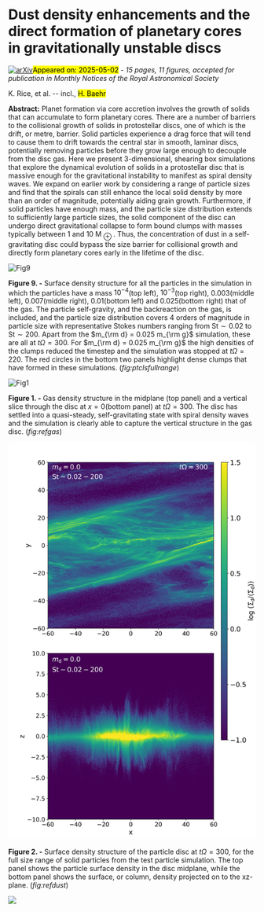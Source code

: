 <div class="macros" style="visibility:hidden;">
$\newcommand{\ensuremath}{}$
$\newcommand{\xspace}{}$
$\newcommand{\object}[1]{\texttt{#1}}$
$\newcommand{\farcs}{{.}''}$
$\newcommand{\farcm}{{.}'}$
$\newcommand{\arcsec}{''}$
$\newcommand{\arcmin}{'}$
$\newcommand{\ion}[2]{#1#2}$
$\newcommand{\textsc}[1]{\textrm{#1}}$
$\newcommand{\hl}[1]{\textrm{#1}}$
$\newcommand{\footnote}[1]{}$
$\newcommand{\ay}[1]{\textcolor{red}{#1}}$
$\newcommand{\hans}[1]{\textcolor{cyan}{#1}}$
$\newcommand{\cass}[1]{\textcolor{teal}{\textbf{Cass:} #1}}$
$\newcommand{\thebibliography}{\DeclareRobustCommand{\VAN}[3]{##3}\VANthebibliography}$</div>



<div id="title">

# Dust density enhancements and the direct formation of planetary cores in gravitationally unstable discs

</div>
<div id="comments">

[![arXiv](https://img.shields.io/badge/arXiv-2505.00363-b31b1b.svg)](https://arxiv.org/abs/2505.00363)<mark>Appeared on: 2025-05-02</mark> -  _15 pages, 11 figures, accepted for publication in Monthly Notices of the Royal Astronomical Society_

</div>
<div id="authors">

K. Rice, et al. -- incl., <mark>H. Baehr</mark>

</div>
<div id="abstract">

**Abstract:** Planet formation via core accretion involves the growth of solids that can accumulate to form planetary cores.  There are a number of barriers to the collisional growth of solids in protostellar discs, one of which is the drift, or metre, barrier.  Solid particles experience a drag force that will tend to cause them to drift towards the central star in smooth, laminar discs, potentially removing particles before they grow large enough to decouple from the disc gas. Here we present 3-dimensional, shearing box simulations that explore the dynamical evolution of solids in a protostellar disc that is massive enough for the gravitational instability to manifest as spiral density waves.  We expand on earlier work by considering a range of particle sizes and find that the spirals can still enhance the local solid density by more than an order of magnitude, potentially aiding grain growth.  Furthermore, if solid particles have enough mass, and the particle size distribution extends to sufficiently large particle sizes, the solid component of the disc can undergo direct gravitational collapse to form bound clumps with masses typically between $1$ and $10$ M $_\oplus$ . Thus, the concentration of dust in a self-gravitating disc could bypass the size barrier for collisional growth and directly form planetary cores early in the lifetime of the disc.

</div>

<div id="div_fig1">

<img src="tmp_2505.00363/./Figures/dustdens_multi_Fig6.png" alt="Fig9" width="100%"/>

**Figure 9. -** Surface density structure for all the particles in the simulation in which the particles have a mass $10^{-4}$(top left), $10^{-3}$(top right), $0.003$(middle left), $0.007$(middle right), $0.01$(bottom left) and $0.025$(bottom right) that of the gas. The particle self-gravity, and the backreaction on the gas, is included, and the particle size distribution covers 4 orders of magnitude in particle size with representative Stokes numbers ranging from $\mathrm{St} \sim 0.02$ to $\mathrm{St} \sim 200$. Apart from the $m_{\rm d} = 0.025 m_{\rm g}$ simulation, these are all at $t\Omega = 300$. For $m_{\rm d} = 0.025 m_{\rm g}$ the high densities of the clumps reduced the timestep and the simulation was stopped at $t \Omega = 220$. The red circles in the bottom two panels highlight dense clumps that have formed in these simulations. (*fig:ptclsfullrange*)

</div>
<div id="div_fig2">

<img src="tmp_2505.00363/./Figures/gasdens_slice_multi.png" alt="Fig1" width="100%"/>

**Figure 1. -** Gas density structure in the midplane (top panel) and a vertical slice through the disc at $x = 0$(bottom panel) at $t \Omega = 300$.  The disc has settled into a quasi-steady, self-gravitating state with spiral density waves and the simulation is clearly able to capture the vertical structure in the gas disc. (*fig:refgas*)

</div>
<div id="div_fig3">

<img src="tmp_2505.00363/./Figures/dustdens_multi_Fig2.png" alt="Fig2" width="100%"/>

**Figure 2. -** Surface density structure of the particle disc at $t \Omega = 300$, for the full size range of solid particles from the test particle simulation.  The top panel shows the particle surface density in the disc midplane, while the bottom panel shows the surface, or column, density projected on to the xz-plane. (*fig:refdust*)

</div><div id="qrcode"><img src=https://api.qrserver.com/v1/create-qr-code/?size=100x100&data="https://arxiv.org/abs/2505.00363"></div>